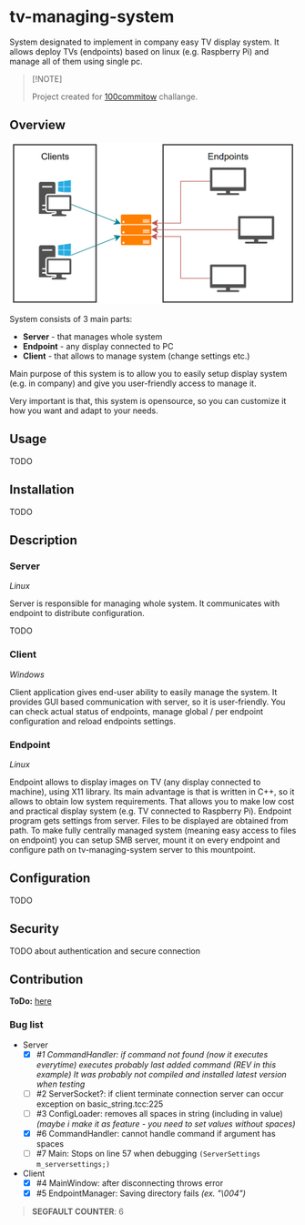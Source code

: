 # tv-managing-system
System designated to implement in company easy TV display system.
It allows deploy TVs (endpoints) based on linux (e.g. Raspberry Pi) and manage all of them using single pc.

>
> \[!NOTE]
>
> Project created for [100commitow](https://100commitow.pl/) challange.

## Overview
![System scheme](scheme.jpg "System scheme")

System consists of 3 main parts:
- **Server** - that manages whole system
- **Endpoint** - any display connected to PC
- **Client** - that allows to manage system (change settings etc.)

Main purpose of this system is to allow you to easily setup display system (e.g. in company) and give you user-friendly access to manage it.

Very important is that, this system is opensource, so you can customize it how you want and adapt to your needs.

## Usage
TODO

## Installation
TODO

## Description
### Server
*Linux*

Server is responsible for managing whole system. It communicates with endpoint to distribute configuration. 

TODO

### Client
*Windows*

Client application gives end-user ability to easily manage the system. It provides GUI based communication with server, so it is user-friendly. You can check actual status of endpoints, manage global / per endpoint configuration and reload endpoints settings.

### Endpoint
*Linux*

Endpoint allows to display images on TV (any display connected to machine), using X11 library. Its main advantage is that is written in C++, so it allows to obtain low system requirements. That allows you to make low cost and practical display system (e.g. TV connected to Raspberry Pi). Endpoint program gets settings from server. Files to be displayed are obtained from path. To make fully centrally managed system (meaning easy access to files on endpoint) you can setup SMB server, mount it on every endpoint and configure path on tv-managing-system server to this mountpoint.

## Configuration
TODO

## Security
TODO about authentication and secure connection

## Contribution
**ToDo:** [here](TODO.md)

### Bug list
- Server
  - [x] *#1 CommandHandler: if command not found (now it executes everytime) executes probably last added command (REV in this example)*
    *It was probably not compiled and installed latest version when testing*
  - [ ] #2 ServerSocket?: if client terminate connection server can occur exception on basic_string.tcc:225
  - [ ] #3 ConfigLoader: removes all spaces in string (including in value) *(maybe i make it as feature - you need to set values without spaces)*
  - [x] #6 CommandHandler: cannot handle command if argument has spaces
  - [ ] #7 Main: Stops on line 57 when debugging `(ServerSettings m_serversettings;)`
- Client
  - [x] #4 MainWindow: after disconnecting throws error
  - [x] #5 EndpointManager: Saving directory fails *(ex. "\004")*

> **SEGFAULT COUNTER**: 6
